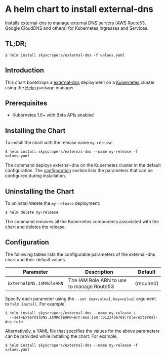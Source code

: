 # A helm chart to install external-dns

Installs [external-dns](https://github.com/kubernetes-incubator/external-dns) to manage external DNS servers (AWS Route53, Google CloudDNS and others) for Kubernetes Ingresses and Services.

## TL;DR;

```console
$ helm install skyscrapers/external-dns -f values.yaml
```

## Introduction

This chart bootstraps a [external-dns](https://github.com/kubernetes-incubator/external-dns) deployment on a [Kubernetes](http://kubernetes.io) cluster using the [Helm](https://helm.sh) package manager.

## Prerequisites
  - Kubernetes 1.6+ with Beta APIs enabled

## Installing the Chart

To install the chart with the release name `my-release`:

```console
$ helm install skyscrapers/external-dns --name my-release -f values.yaml
```

The command deploys external-dns on the Kubernetes cluster in the default configuration. The [configuration](#configuration) section lists the parameters that can be configured during installation.

## Uninstalling the Chart

To uninstall/delete the `my-release` deployment:

```console
$ helm delete my-release
```

The command removes all the Kubernetes components associated with the chart and deletes the release.

## Configuration

The following tables lists the configurable parameters of the external-dns chart and their default values.

Parameter | Description | Default
--- | --- | ---
`ExternalDNS.IAMRoleARN` | The IAM Role ARN to use to manage Route53 | (required)

Specify each parameter using the `--set key=value[,key=value]` argument to `helm install`. For example,

```console
$ helm install skyscrapers/external-dns --name my-release \
  --set=ExternalDNS.IAMRoleARN=arn:aws:iam::0123456789:role/external-dns-role
```

Alternatively, a YAML file that specifies the values for the above parameters can be provided while installing the chart. For example,

```console
$ helm install skyscrapers/external-dns --name my-release -f values.yaml
```
